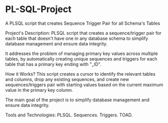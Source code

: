 # PL-SQL-Project
A PLSQL script that creates Sequence Trigger Pair for all Schema's Tables

Project's Description:
PLSQL script that creates a sequence/trigger pair for each table that doesn't have one in any database schema to simplify database management and ensure data integrity.

It addresses the problem of managing primary key values across multiple tables, by automatically creating unique sequences and triggers for each table that has a primary key ending with "_ID".

How it Works?
This script creates a cursor to identify the relevant tables and columns, drop any existing sequences, and create new sequences/triggers pair with starting values based on the current maximum value in the primary key column.

The main goal of the project is to simplify database management and ensure data integrity.

Tools and Technologies:
PLSQL.
Sequences.
Triggers.
TOAD.
